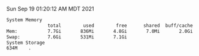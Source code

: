 Sun Sep 19 01:20:12 AM MDT 2021
```bash
System Memory
               total        used        free      shared  buff/cache   available
Mem:           7.7Gi       836Mi       4.8Gi       7.0Mi       2.0Gi       6.5Gi
Swap:          7.6Gi       531Mi       7.1Gi
System Storage
634M	.
```
